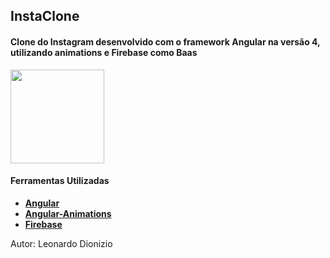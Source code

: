 ## InstaClone
#### Clone do Instagram desenvolvido com o framework Angular na versão 4, utilizando animations e Firebase como Baas

<img src="http://pngimg.com/uploads/instagram/instagram_PNG10.png" width="150">

#### Ferramentas Utilizadas
- **[Angular](https://angular.io/)**
- **[Angular-Animations](https://angular.io/guide/animations)**
- **[Firebase](https://firebase.google.com)**

Autor: Leonardo Dionizio
